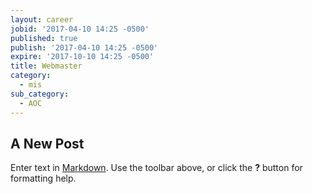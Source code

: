 ```yaml
---
layout: career
jobid: '2017-04-10 14:25 -0500'
published: true
publish: '2017-04-10 14:25 -0500'
expire: '2017-10-10 14:25 -0500'
title: Webmaster
category:
  - mis
sub_category:
  - AOC
---
```

## A New Post

Enter text in [Markdown](http://daringfireball.net/projects/markdown/). Use the toolbar above, or click the **?** button for formatting help.

